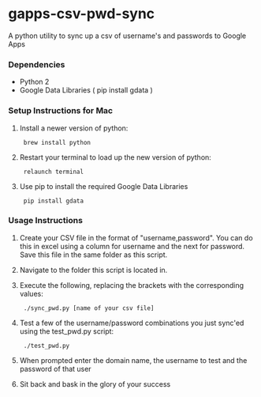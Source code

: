 gapps-csv-pwd-sync
==================

A python utility to sync up a csv of username's and passwords to Google Apps

### Dependencies ###
* Python 2
* Google Data Libraries ( pip install gdata )

### Setup Instructions for Mac ###
1. Install a newer version of python:

        brew install python
      
2. Restart your terminal to load up the new version of python:

        relaunch terminal

3. Use pip to install the required Google Data Libraries 

        pip install gdata

### Usage Instructions ###
1. Create your CSV file in the format of "username,password". You can do this in excel using a column for username and the next
for password. Save this file in the same folder as this script.

2. Navigate to the folder this script is located in.

3. Execute the following, replacing the brackets with the corresponding values:
 
        ./sync_pwd.py [name of your csv file]

4. Test a few of the username/password combinations you just sync'ed using the test_pwd.py script:

        ./test_pwd.py

5. When prompted enter the domain name, the username to test and the password of that user 

5. Sit back and bask in the glory of your success
